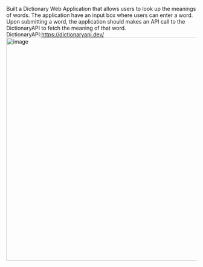 Built a Dictionary Web Application that allows users to look up the meanings of words. The application have an input box where users can enter a
word. Upon submitting a word, the application should makes an API call to the DictionaryAPI to fetch the meaning of that word.
DictionaryAPI:https://dictionaryapi.dev/
<img width="590" alt="image" src="https://github.com/rachana7701/Mini-Projects/assets/172987608/211cbc6c-63dd-4711-b248-718d91ccce11">
